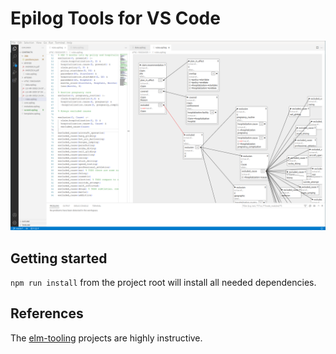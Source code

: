 # Epilog Tools for VS Code

![The extension in use. yscript code is displayed in one column on the left, with a graph depicting connections between rules on the right.](/example.png)

## Getting started

`npm run install` from the project root will install all needed dependencies.

## References

The [elm-tooling](https://github.com/elm-tooling) projects are highly instructive.